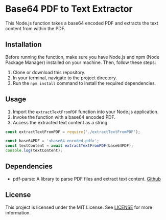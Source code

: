 # Base64 PDF to Text Extractor

This Node.js function takes a base64 encoded PDF and extracts the text content from within the PDF.

## Installation

Before running the function, make sure you have Node.js and npm (Node Package Manager) installed on your machine. Then, follow these steps:

1. Clone or download this repository.
2. In your terminal, navigate to the project directory.
3. Run the `npm install` command to install the required dependencies.

## Usage

1. Import the `extractTextFromPDF` function into your Node.js application.
2. Invoke the function with a base64 encoded PDF.
3. Access the extracted text content as a string.

```javascript
const extractTextFromPDF = require('./extractTextFromPDF');

const base64PDF = '<base64-encoded-pdf>';
const textContent = await extractTextFromPDF(base64PDF);
console.log(textContent);
```

## Dependencies

- pdf-parse: A library to parse PDF files and extract text content. [Github](https://github.com/Niger-Volta-LTI/pdf-parse)

## License

This project is licensed under the MIT License. See [LICENSE](LICENSE) for more information.